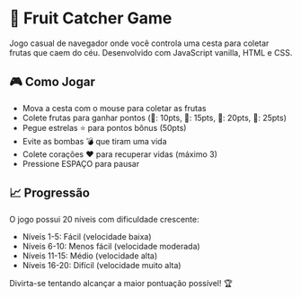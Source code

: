 # 🍎 Fruit Catcher Game

Jogo casual de navegador onde você controla uma cesta para coletar frutas que caem do céu. Desenvolvido com JavaScript vanilla, HTML e CSS.

## 🎮 Como Jogar
- Mova a cesta com o mouse para coletar as frutas
- Colete frutas para ganhar pontos (🍎: 10pts, 🍌: 15pts, 🍇: 20pts, 🍊: 25pts)
- Pegue estrelas ⭐ para pontos bônus (50pts)
- Evite as bombas 💣 que tiram uma vida
- Colete corações ❤️ para recuperar vidas (máximo 3)
- Pressione ESPAÇO para pausar

## 📈 Progressão
O jogo possui 20 níveis com dificuldade crescente:
- Níveis 1-5: Fácil (velocidade baixa)
- Níveis 6-10: Menos fácil (velocidade moderada)
- Níveis 11-15: Médio (velocidade alta)
- Níveis 16-20: Difícil (velocidade muito alta)

Divirta-se tentando alcançar a maior pontuação possível! 🏆
